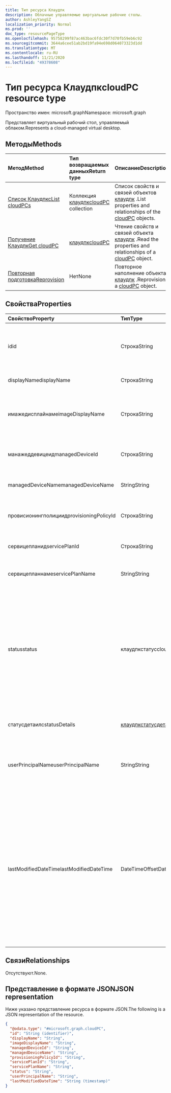 ```yaml
---
title: Тип ресурса Клаудпк
description: Облачные управляемые виртуальные рабочие столы.
author: AshleyYangSZ
localization_priority: Normal
ms.prod: ''
doc_type: resourcePageType
ms.openlocfilehash: 95758299f87ac463bac6fdc30f7d70fb59eb6c92
ms.sourcegitcommit: 3644a6cee51ab2bd19fa94e698d064073323d1dd
ms.translationtype: MT
ms.contentlocale: ru-RU
ms.lasthandoff: 11/21/2020
ms.locfileid: "49378608"
---
```

# <a name="cloudpc-resource-type"></a><span data-ttu-id="19d97-103">Тип ресурса Клаудпк</span><span class="sxs-lookup"><span data-stu-id="19d97-103">cloudPC resource type</span></span>

<span data-ttu-id="19d97-104">Пространство имен: microsoft.graph</span><span class="sxs-lookup"><span data-stu-id="19d97-104">Namespace: microsoft.graph</span></span>

<span data-ttu-id="19d97-105">Представляет виртуальный рабочий стол, управляемый облаком.</span><span class="sxs-lookup"><span data-stu-id="19d97-105">Represents a cloud-managed virtual desktop.</span></span>

## <a name="methods"></a><span data-ttu-id="19d97-106">Методы</span><span class="sxs-lookup"><span data-stu-id="19d97-106">Methods</span></span>

|<span data-ttu-id="19d97-107">Метод</span><span class="sxs-lookup"><span data-stu-id="19d97-107">Method</span></span>|<span data-ttu-id="19d97-108">Тип возвращаемых данных</span><span class="sxs-lookup"><span data-stu-id="19d97-108">Return type</span></span>|<span data-ttu-id="19d97-109">Описание</span><span class="sxs-lookup"><span data-stu-id="19d97-109">Description</span></span>|
|:---|:---|:---|
|[<span data-ttu-id="19d97-110">Список Клаудпкс</span><span class="sxs-lookup"><span data-stu-id="19d97-110">List cloudPCs</span></span>](../api/virtualendpoint-list-cloudpcs.md)|<span data-ttu-id="19d97-111">Коллекция [клаудпк](../resources/cloudpc.md)</span><span class="sxs-lookup"><span data-stu-id="19d97-111">[cloudPC](../resources/cloudpc.md) collection</span></span>|<span data-ttu-id="19d97-112">Список свойств и связей объектов [клаудпк](../resources/cloudpc.md) .</span><span class="sxs-lookup"><span data-stu-id="19d97-112">List properties and relationships of the [cloudPC](../resources/cloudpc.md) objects.</span></span>|
|[<span data-ttu-id="19d97-113">Получение Клаудпк</span><span class="sxs-lookup"><span data-stu-id="19d97-113">Get cloudPC</span></span>](../api/cloudpc-get.md)|[<span data-ttu-id="19d97-114">клаудпк</span><span class="sxs-lookup"><span data-stu-id="19d97-114">cloudPC</span></span>](../resources/cloudpc.md)|<span data-ttu-id="19d97-115">Чтение свойств и связей объекта [клаудпк](../resources/cloudpc.md) .</span><span class="sxs-lookup"><span data-stu-id="19d97-115">Read the properties and relationships of a [cloudPC](../resources/cloudpc.md) object.</span></span>|
|[<span data-ttu-id="19d97-116">Повторная подготовка</span><span class="sxs-lookup"><span data-stu-id="19d97-116">Reprovision</span></span>](../api/cloudpc-reprovision.md)|<span data-ttu-id="19d97-117">Нет</span><span class="sxs-lookup"><span data-stu-id="19d97-117">None</span></span>|<span data-ttu-id="19d97-118">Повторное наполнение объекта [клаудпк](../resources/cloudpc.md) .</span><span class="sxs-lookup"><span data-stu-id="19d97-118">Reprovision a [cloudPC](../resources/cloudpc.md) object.</span></span>|

## <a name="properties"></a><span data-ttu-id="19d97-119">Свойства</span><span class="sxs-lookup"><span data-stu-id="19d97-119">Properties</span></span>

|<span data-ttu-id="19d97-120">Свойство</span><span class="sxs-lookup"><span data-stu-id="19d97-120">Property</span></span>|<span data-ttu-id="19d97-121">Тип</span><span class="sxs-lookup"><span data-stu-id="19d97-121">Type</span></span>|<span data-ttu-id="19d97-122">Описание</span><span class="sxs-lookup"><span data-stu-id="19d97-122">Description</span></span>|
|:---|:---|:---|
|<span data-ttu-id="19d97-123">id</span><span class="sxs-lookup"><span data-stu-id="19d97-123">id</span></span>|<span data-ttu-id="19d97-124">Строка</span><span class="sxs-lookup"><span data-stu-id="19d97-124">String</span></span>|<span data-ttu-id="19d97-125">Уникальный идентификатор для облачного компьютера.</span><span class="sxs-lookup"><span data-stu-id="19d97-125">Unique identifier for the cloud PC.</span></span> <span data-ttu-id="19d97-126">Только для чтения.</span><span class="sxs-lookup"><span data-stu-id="19d97-126">Read-only.</span></span>|
|<span data-ttu-id="19d97-127">displayName</span><span class="sxs-lookup"><span data-stu-id="19d97-127">displayName</span></span>|<span data-ttu-id="19d97-128">Строка</span><span class="sxs-lookup"><span data-stu-id="19d97-128">String</span></span>|<span data-ttu-id="19d97-129">Отображаемое имя Cloud PC.</span><span class="sxs-lookup"><span data-stu-id="19d97-129">The cloud PC display name.</span></span>|
|<span data-ttu-id="19d97-130">имажедисплайнаме</span><span class="sxs-lookup"><span data-stu-id="19d97-130">imageDisplayName</span></span>|<span data-ttu-id="19d97-131">Строка</span><span class="sxs-lookup"><span data-stu-id="19d97-131">String</span></span>|<span data-ttu-id="19d97-132">Имя образа операционной системы, который находится на облачном компьютере.</span><span class="sxs-lookup"><span data-stu-id="19d97-132">Name of the OS image that's on the cloud PC.</span></span>|
|<span data-ttu-id="19d97-133">манажеддевицеид</span><span class="sxs-lookup"><span data-stu-id="19d97-133">managedDeviceId</span></span>|<span data-ttu-id="19d97-134">Строка</span><span class="sxs-lookup"><span data-stu-id="19d97-134">String</span></span>|<span data-ttu-id="19d97-135">ИДЕНТИФИКАТОР устройства Intune облачного компьютера.</span><span class="sxs-lookup"><span data-stu-id="19d97-135">The cloud PC’s Intune device ID.</span></span>|
|<span data-ttu-id="19d97-136">managedDeviceName</span><span class="sxs-lookup"><span data-stu-id="19d97-136">managedDeviceName</span></span>|<span data-ttu-id="19d97-137">String</span><span class="sxs-lookup"><span data-stu-id="19d97-137">String</span></span>|<span data-ttu-id="19d97-138">Имя устройства в Intune на облачном компьютере.</span><span class="sxs-lookup"><span data-stu-id="19d97-138">The cloud PC’s Intune device name.</span></span>|
|<span data-ttu-id="19d97-139">провисионингполициид</span><span class="sxs-lookup"><span data-stu-id="19d97-139">provisioningPolicyId</span></span>|<span data-ttu-id="19d97-140">Строка</span><span class="sxs-lookup"><span data-stu-id="19d97-140">String</span></span>|<span data-ttu-id="19d97-141">Идентификатор политики подготовки для облачного компьютера.</span><span class="sxs-lookup"><span data-stu-id="19d97-141">The cloud PC's provisioning policy ID.</span></span>|
|<span data-ttu-id="19d97-142">сервицепланид</span><span class="sxs-lookup"><span data-stu-id="19d97-142">servicePlanId</span></span>|<span data-ttu-id="19d97-143">Строка</span><span class="sxs-lookup"><span data-stu-id="19d97-143">String</span></span>|<span data-ttu-id="19d97-144">ИДЕНТИФИКАТОР плана обслуживания Cloud PC.</span><span class="sxs-lookup"><span data-stu-id="19d97-144">The cloud PC's service plan ID.</span></span>|
|<span data-ttu-id="19d97-145">сервицепланнаме</span><span class="sxs-lookup"><span data-stu-id="19d97-145">servicePlanName</span></span>|<span data-ttu-id="19d97-146">String</span><span class="sxs-lookup"><span data-stu-id="19d97-146">String</span></span>|<span data-ttu-id="19d97-147">Имя плана обслуживания для облачного компьютера.</span><span class="sxs-lookup"><span data-stu-id="19d97-147">The cloud PC's service plan name.</span></span>|
|<span data-ttu-id="19d97-148">status</span><span class="sxs-lookup"><span data-stu-id="19d97-148">status</span></span>|<span data-ttu-id="19d97-149">клаудпкстатус</span><span class="sxs-lookup"><span data-stu-id="19d97-149">cloudPcStatus</span></span>|<span data-ttu-id="19d97-150">Состояние облачного компьютера.</span><span class="sxs-lookup"><span data-stu-id="19d97-150">Status of the cloud PC.</span></span> <span data-ttu-id="19d97-151">Возможные значения: `notProvisioned`, `provisioning`, `provisioned`, `upgrading`, `inGracePeriod`, `deprovisioning`, `upgradeFailed`, `provisionFailed`, `deprovisionFailed`, `reprovisionFailed`.</span><span class="sxs-lookup"><span data-stu-id="19d97-151">Possible values are: `notProvisioned`, `provisioning`, `provisioned`, `upgrading`, `inGracePeriod`, `deprovisioning`, `upgradeFailed`, `provisionFailed`, `deprovisionFailed`, `reprovisionFailed`.</span></span>|
|<span data-ttu-id="19d97-152">статусдетаилс</span><span class="sxs-lookup"><span data-stu-id="19d97-152">statusDetails</span></span>|[<span data-ttu-id="19d97-153">клаудпкстатусдетаилс</span><span class="sxs-lookup"><span data-stu-id="19d97-153">cloudPcStatusDetails</span></span>](../resources/cloudpcstatusdetails.md)|<span data-ttu-id="19d97-154">Сведения о состоянии облачного компьютера.</span><span class="sxs-lookup"><span data-stu-id="19d97-154">The details of the cloud PC status.</span></span>|
|<span data-ttu-id="19d97-155">userPrincipalName</span><span class="sxs-lookup"><span data-stu-id="19d97-155">userPrincipalName</span></span>|<span data-ttu-id="19d97-156">String</span><span class="sxs-lookup"><span data-stu-id="19d97-156">String</span></span>|<span data-ttu-id="19d97-157">Имя участника-пользователя (UPN) пользователя, назначенное облачному компьютеру.</span><span class="sxs-lookup"><span data-stu-id="19d97-157">The user principal name (UPN) of the user assigned to the cloud PC.</span></span>|
|<span data-ttu-id="19d97-158">lastModifiedDateTime</span><span class="sxs-lookup"><span data-stu-id="19d97-158">lastModifiedDateTime</span></span>|<span data-ttu-id="19d97-159">DateTimeOffset</span><span class="sxs-lookup"><span data-stu-id="19d97-159">DateTimeOffset</span></span>|<span data-ttu-id="19d97-160">Дата и время последнего изменения в облачном ПК.</span><span class="sxs-lookup"><span data-stu-id="19d97-160">The cloud PC's last modified date and time.</span></span> <span data-ttu-id="19d97-161">Тип Timestamp представляет сведения о времени и дате с использованием формата ISO 8601 (всегда применяется формат UTC).</span><span class="sxs-lookup"><span data-stu-id="19d97-161">The Timestamp type represents date and time information using ISO 8601 format and is always in UTC time.</span></span> <span data-ttu-id="19d97-162">Например, значение полуночи 1 января 2014 г. в формате UTC выглядит так: "2014-01-01T00:00:00Z".</span><span class="sxs-lookup"><span data-stu-id="19d97-162">For example, midnight UTC on Jan 1, 2014 would look like this: '2014-01-01T00:00:00Z'.</span></span>|

## <a name="relationships"></a><span data-ttu-id="19d97-163">Связи</span><span class="sxs-lookup"><span data-stu-id="19d97-163">Relationships</span></span>

<span data-ttu-id="19d97-164">Отсутствуют.</span><span class="sxs-lookup"><span data-stu-id="19d97-164">None.</span></span>

## <a name="json-representation"></a><span data-ttu-id="19d97-165">Представление в формате JSON</span><span class="sxs-lookup"><span data-stu-id="19d97-165">JSON representation</span></span>

<span data-ttu-id="19d97-166">Ниже указано представление ресурса в формате JSON.</span><span class="sxs-lookup"><span data-stu-id="19d97-166">The following is a JSON representation of the resource.</span></span>
<!-- {
  "blockType": "resource",
  "keyProperty": "id",
  "@odata.type": "microsoft.graph.cloudPC",
  "baseType": "microsoft.graph.entity",
  "openType": false
}
-->

``` json
{
  "@odata.type": "#microsoft.graph.cloudPC",
  "id": "String (identifier)",
  "displayName": "String",
  "imageDisplayName": "String",
  "managedDeviceId": "String",
  "managedDeviceName": "String",
  "provisioningPolicyId": "String",
  "servicePlanId": "String",
  "servicePlanName": "String",
  "status": "String",
  "userPrincipalName": "String",
  "lastModifiedDateTime": "String (timestamp)"
}
```
